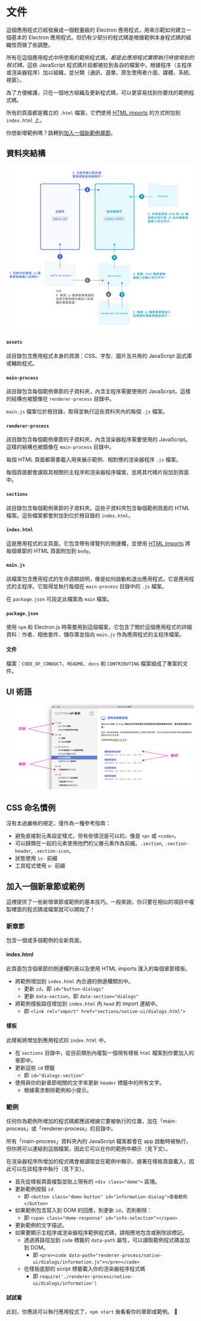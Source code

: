 # 文件

這個應用程式已經發展成一個輕量級的 Electron 應用程式，用來示範如何建立一個基本的 Electron 應用程式。但仍有少部分的程式碼是根據範例本身程式碼的組織性而做了些調整。

所有在這個應用程式中所使用的範例程式碼，_都是此應用程式實際執行時使用到的程式碼_。這些 JavaScript 程式碼片段都被拉到各自的檔案中，根據程序（主程序或渲染器程序）加以組織，並分類（通訊、選單、原生使用者介面、媒體、系統、視窗）。

為了方便維護，只在一個地方組織及更新程式碼，可以更容易找到你要找的範例程式碼。

所有的頁面都是獨立的 `.html` 檔案，它們使用 [HTML imports](http://www.html5rocks.com/en/tutorials/webcomponents/imports/) 的方式附加到 `index.html` 上。

你想新增範例嗎？跳轉到[加入一個新範例章節](#加入一個新章節或範例)。

## 資料夾結構

![應用程式結構和操作圖](/assets/img/diagram.png)

#### `assets`
該目錄包含應用程式本身的資源：CSS、字型、圖片及共用的 JavaScript 函式庫或輔助程式。

#### `main-process`
該目錄包含每個範例章節的子資料夾，內含主程序需要使用的 JavaScript。這樣的結構也被鏡像在 `renderer-process` 目錄中。

`main.js` 檔案位於根目錄，取得並執行這些資料夾內的每個 `.js` 檔案。

#### `renderer-process`
該目錄包含每個範例章節的子資料夾，內含渲染器程序需要使用的 JavaScript。這樣的結構也被鏡像在 `main-process` 目錄中。

每個 HTML 頁面都需要載入用來展示範例、相對應的渲染器程序 `.js` 檔案。

每個頁面都會讀取其相關的主程序和渲染器程序檔案，並將其代碼片段加到頁面中。

#### `sections`
該目錄包含每個範例章節的子資料夾。這些子資料夾包含每個範例頁面的 HTML 檔案。這些檔案都會附加到位於根目錄的 `index.html`。

#### `index.html`
這是應用程式的主頁面。它包含帶有導覽列的側邊欄，並使用 [HTML imports](http://www.html5rocks.com/en/tutorials/webcomponents/imports/) 將每個章節的 HTML 頁面附加到 `body`。

#### `main.js`
該檔案包含應用程式的生命週期說明，像是如何啟動和退出應用程式，它是應用程式的主程序。它取得並執行每個在 `main-process` 目錄中的 `.js` 檔案。

在 `package.json` 可設定此檔案為 `main` 檔案。

#### `package.json`
使用 `npm` 和 Electron.js 時需要用到這個檔案，它包含了關於這個應用程式的詳細資料：作者、相依套件、儲存庫並指向 `main.js` 作為應用程式的主程序檔案。

#### 文件
檔案：`CODE_OF_CONDUCT`、`README`、`docs` 和 `CONTRIBUTING` 檔案組成了專案的文件。

## UI 術語

![UI 術語](/assets/img/ui-terminology.png)

## CSS 命名慣例

沒有太過嚴格的規定，僅作為一種參考指南：

- 避免直接對元素設定樣式，但有些情況是可以的，像是 `<p>` 或 `<code>`。
- 可以歸類在一起的元素使用他們的父層元素作為前綴。`.section`, `.section-header`, `.section-icon`。
- 狀態使用 `is-` 前綴
- 工具程式使用 `u-` 前綴

## 加入一個新章節或範例

這裡提供了一些新增章節或範例的基本技巧。一般來說，你只要在相似的項目中複製裡面的程式碼或檔案就可以開始了！

### 新章節

包含一個或多個範例的全新頁面。

#### index.html

此頁面包含個章節的側邊欄列表以及使用 HTML imports 匯入的每個章節樣板。

- 將範例增加到 `index.html` 內合適的側邊欄類別中。
  - 更新 `id`，即 `id="button-dialogs"`
  - 更新 `data-section`，即 `data-section="dialogs"`
- 將範例樣板路徑增加到 `index.html` 內 `head` 的 import 連結中。
  - 即 `<link rel="import" href="sections/native-ui/dialogs.html">`

#### 樣板

此樣板將增加到應用程式的 `index.html` 中。

- 在 `sections` 目錄中，從目前類別內複製一個現有樣板 `html` 檔案到你要加入的章節中。
- 更新這些 `id` 標籤
  - 即 `id="dialogs-section"`
- 使用與你的新章節相關的文字來更新 `header` 標籤中的所有文字。
  - 根據需求刪除範例和小提示。

### 範例

任何你為範例所增加的程式碼都應該根據它要被執行的位置，加在「main-process」或「renderer-process」的目錄中。

所有「main-process」資料夾內的 JavaScript 檔案都會在 app 啟動時被執行，但你將可以連結到這個檔案，因此它可以在你的範例中顯示（見下文）。

在渲染器程序所增加的程式碼會被讀取並在範例中顯示，接著在樣板頁面載入，因此可以在該程序中執行（見下文）。

- 首先從樣板頁面複製並貼上現有的 `<div class="demo">` 區塊。
- 更新範例按鈕 `id`
  - 即 `<button class="demo-button" id="information-dialog">查看範例</button>`
- 如果範例包含寫入到 DOM 的回應，則更新 `id`，否則刪除：
  - 即 `<span class="demo-response" id="info-selection"></span>`
- 更新範例的文字描述。
- 如果要顯示主程序或渲染器程序範例程式碼，請相應地包含或刪除該標記。
  - 透過將路徑加到 `code` 標籤的 `data-path` 屬性，可以讀取範例程式碼並加到 DOM。
    - 即 `<pre><code data-path="renderer-process/native-ui/dialogs/information.js"></pre></code>`
  - 在樣板底部的 script 標籤載入你的渲染器程序程式碼
    - 即 `require('./renderer-process/native-ui/dialogs/information')`

#### 試試看

此刻，你應該可以執行應用程式了，`npm start` 後看看你的章節或範例。 :tada:
